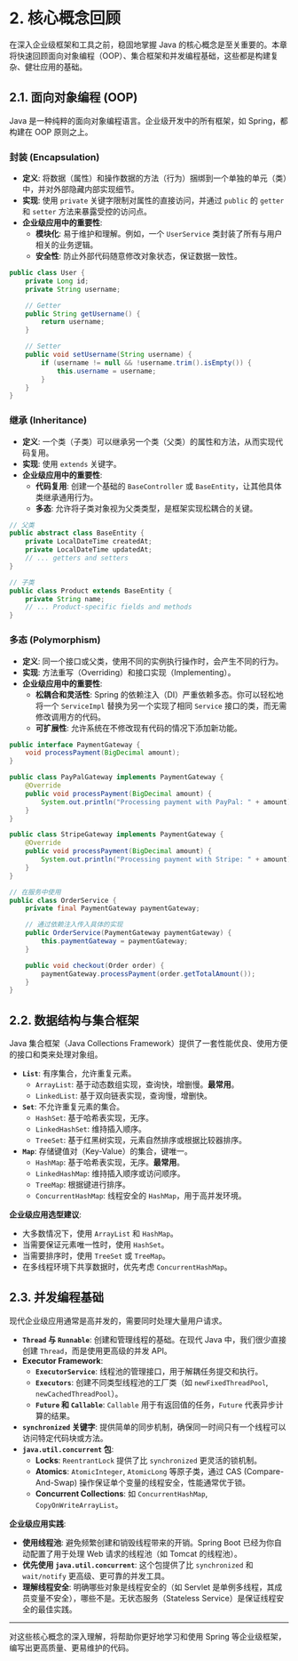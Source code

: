 # 2. 核心概念回顾

在深入企业级框架和工具之前，稳固地掌握 Java 的核心概念是至关重要的。本章将快速回顾面向对象编程（OOP）、集合框架和并发编程基础，这些都是构建复杂、健壮应用的基础。

## 2.1. 面向对象编程 (OOP)

Java 是一种纯粹的面向对象编程语言。企业级开发中的所有框架，如 Spring，都构建在 OOP 原则之上。

### 封装 (Encapsulation)

-   **定义**: 将数据（属性）和操作数据的方法（行为）捆绑到一个单独的单元（类）中，并对外部隐藏内部实现细节。
-   **实现**: 使用 `private` 关键字限制对属性的直接访问，并通过 `public` 的 `getter` 和 `setter` 方法来暴露受控的访问点。
-   **企业级应用中的重要性**:
    -   **模块化**: 易于维护和理解。例如，一个 `UserService` 类封装了所有与用户相关的业务逻辑。
    -   **安全性**: 防止外部代码随意修改对象状态，保证数据一致性。

```java
public class User {
    private Long id;
    private String username;

    // Getter
    public String getUsername() {
        return username;
    }

    // Setter
    public void setUsername(String username) {
        if (username != null && !username.trim().isEmpty()) {
            this.username = username;
        }
    }
}
```

### 继承 (Inheritance)

-   **定义**: 一个类（子类）可以继承另一个类（父类）的属性和方法，从而实现代码复用。
-   **实现**: 使用 `extends` 关键字。
-   **企业级应用中的重要性**:
    -   **代码复用**: 创建一个基础的 `BaseController` 或 `BaseEntity`，让其他具体类继承通用行为。
    -   **多态**: 允许将子类对象视为父类类型，是框架实现松耦合的关键。

```java
// 父类
public abstract class BaseEntity {
    private LocalDateTime createdAt;
    private LocalDateTime updatedAt;
    // ... getters and setters
}

// 子类
public class Product extends BaseEntity {
    private String name;
    // ... Product-specific fields and methods
}
```

### 多态 (Polymorphism)

-   **定义**: 同一个接口或父类，使用不同的实例执行操作时，会产生不同的行为。
-   **实现**: 方法重写（Overriding）和接口实现（Implementing）。
-   **企业级应用中的重要性**:
    -   **松耦合和灵活性**: Spring 的依赖注入（DI）严重依赖多态。你可以轻松地将一个 `ServiceImpl` 替换为另一个实现了相同 `Service` 接口的类，而无需修改调用方的代码。
    -   **可扩展性**: 允许系统在不修改现有代码的情况下添加新功能。

```java
public interface PaymentGateway {
    void processPayment(BigDecimal amount);
}

public class PayPalGateway implements PaymentGateway {
    @Override
    public void processPayment(BigDecimal amount) {
        System.out.println("Processing payment with PayPal: " + amount);
    }
}

public class StripeGateway implements PaymentGateway {
    @Override
    public void processPayment(BigDecimal amount) {
        System.out.println("Processing payment with Stripe: " + amount);
    }
}

// 在服务中使用
public class OrderService {
    private final PaymentGateway paymentGateway;

    // 通过依赖注入传入具体的实现
    public OrderService(PaymentGateway paymentGateway) {
        this.paymentGateway = paymentGateway;
    }

    public void checkout(Order order) {
        paymentGateway.processPayment(order.getTotalAmount());
    }
}
```

## 2.2. 数据结构与集合框架

Java 集合框架（Java Collections Framework）提供了一套性能优良、使用方便的接口和类来处理对象组。

-   **`List`**: 有序集合，允许重复元素。
    -   `ArrayList`: 基于动态数组实现，查询快，增删慢。**最常用**。
    -   `LinkedList`: 基于双向链表实现，查询慢，增删快。
-   **`Set`**: 不允许重复元素的集合。
    -   `HashSet`: 基于哈希表实现，无序。
    -   `LinkedHashSet`: 维持插入顺序。
    -   `TreeSet`: 基于红黑树实现，元素自然排序或根据比较器排序。
-   **`Map`**: 存储键值对（Key-Value）的集合，键唯一。
    -   `HashMap`: 基于哈希表实现，无序。**最常用**。
    -   `LinkedHashMap`: 维持插入顺序或访问顺序。
    -   `TreeMap`: 根据键进行排序。
    -   `ConcurrentHashMap`: 线程安全的 `HashMap`，用于高并发环境。

**企业级应用选型建议**:
-   大多数情况下，使用 `ArrayList` 和 `HashMap`。
-   当需要保证元素唯一性时，使用 `HashSet`。
-   当需要排序时，使用 `TreeSet` 或 `TreeMap`。
-   在多线程环境下共享数据时，优先考虑 `ConcurrentHashMap`。

## 2.3. 并发编程基础

现代企业级应用通常是高并发的，需要同时处理大量用户请求。

-   **`Thread` 与 `Runnable`**: 创建和管理线程的基础。在现代 Java 中，我们很少直接创建 `Thread`，而是使用更高级的并发 API。
-   **Executor Framework**:
    -   **`ExecutorService`**: 线程池的管理接口，用于解耦任务提交和执行。
    -   **`Executors`**: 创建不同类型线程池的工厂类（如 `newFixedThreadPool`, `newCachedThreadPool`）。
    -   **`Future` 和 `Callable`**: `Callable` 用于有返回值的任务，`Future` 代表异步计算的结果。
-   **`synchronized` 关键字**: 提供简单的同步机制，确保同一时间只有一个线程可以访问特定代码块或方法。
-   **`java.util.concurrent` 包**:
    -   **Locks**: `ReentrantLock` 提供了比 `synchronized` 更灵活的锁机制。
    -   **Atomics**: `AtomicInteger`, `AtomicLong` 等原子类，通过 CAS (Compare-And-Swap) 操作保证单个变量的线程安全，性能通常优于锁。
    -   **Concurrent Collections**: 如 `ConcurrentHashMap`, `CopyOnWriteArrayList`。

**企业级应用实践**:
-   **使用线程池**: 避免频繁创建和销毁线程带来的开销。Spring Boot 已经为你自动配置了用于处理 Web 请求的线程池（如 Tomcat 的线程池）。
-   **优先使用 `java.util.concurrent`**: 这个包提供了比 `synchronized` 和 `wait/notify` 更高级、更可靠的并发工具。
-   **理解线程安全**: 明确哪些对象是线程安全的（如 Servlet 是单例多线程，其成员变量不安全），哪些不是。无状态服务（Stateless Service）是保证线程安全的最佳实践。

---

对这些核心概念的深入理解，将帮助你更好地学习和使用 Spring 等企业级框架，编写出更高质量、更易维护的代码。 